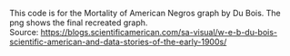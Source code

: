 This code is for the Mortality of American Negros graph by Du Bois. The png shows the final recreated graph.  
Source: https://blogs.scientificamerican.com/sa-visual/w-e-b-du-bois-scientific-american-and-data-stories-of-the-early-1900s/
